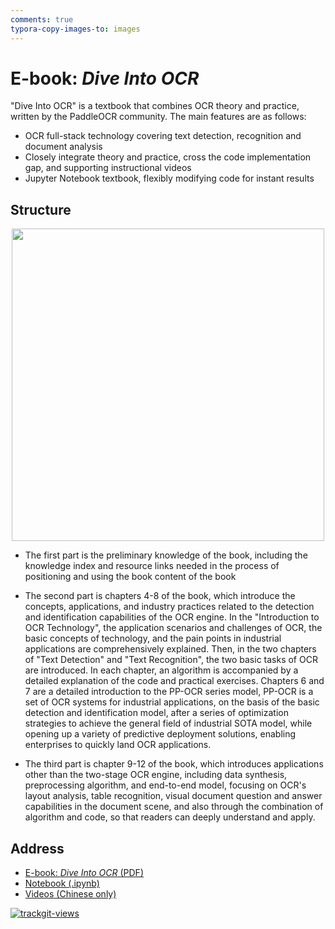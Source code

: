 ```yaml
---
comments: true
typora-copy-images-to: images
---
```


# E-book: *Dive Into OCR*

"Dive Into OCR" is a textbook that combines OCR theory and practice, written by the PaddleOCR community. The main features are as follows:

- OCR full-stack technology covering text detection, recognition and document analysis
- Closely integrate theory and practice, cross the code implementation gap, and supporting instructional videos
- Jupyter Notebook textbook, flexibly modifying code for instant results

## Structure

<div align="center">
<img src="https://user-images.githubusercontent.com/50011306/187578511-9f3c351e-b68c-4359-a6e5-475810993c61.png"  width = "500" />
</div>

- The first part is the preliminary knowledge of the book, including the knowledge index and resource links needed in the process of positioning and using the book content of the book

- The second part is chapters 4-8 of the book, which introduce the concepts, applications, and industry practices related to the detection and identification capabilities of the OCR engine. In the "Introduction to OCR Technology", the application scenarios and challenges of OCR, the basic concepts of technology, and the pain points in industrial applications are comprehensively explained. Then, in the two chapters of "Text Detection" and "Text Recognition", the two basic tasks of OCR are introduced. In each chapter, an algorithm is accompanied by a detailed explanation of the code and practical exercises. Chapters 6 and 7 are a detailed introduction to the PP-OCR series model, PP-OCR is a set of OCR systems for industrial applications, on the basis of the basic detection and identification model, after a series of optimization strategies to achieve the general field of industrial SOTA model, while opening up a variety of predictive deployment solutions, enabling enterprises to quickly land OCR applications.

- The third part is chapter 9-12 of the book, which introduces applications other than the two-stage OCR engine, including data synthesis, preprocessing algorithm, and end-to-end model, focusing on OCR's layout analysis, table recognition, visual document question and answer capabilities in the document scene, and also through the combination of algorithm and code, so that readers can deeply understand and apply.


## Address
- [E-book: *Dive Into OCR* (PDF)](https://paddleocr.bj.bcebos.com/ebook/Dive_into_OCR.pdf)
- [Notebook (.ipynb)](https://github.com/PaddleOCR-Community/Dive-into-OCR)
- [Videos (Chinese only)](https://aistudio.baidu.com/aistudio/education/group/info/25207)

<a href="https://trackgit.com">
<img src="https://us-central1-trackgit-analytics.cloudfunctions.net/token/ping/l7h1cua5ayvgmb8r958l" alt="trackgit-views" />
</a>
